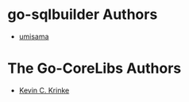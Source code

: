# go-sqlbuilder Authors

* [umisama](https://github.com/umisama)

# The Go-CoreLibs Authors

 * [Kevin C. Krinke](https://github.com/kckrinke)
